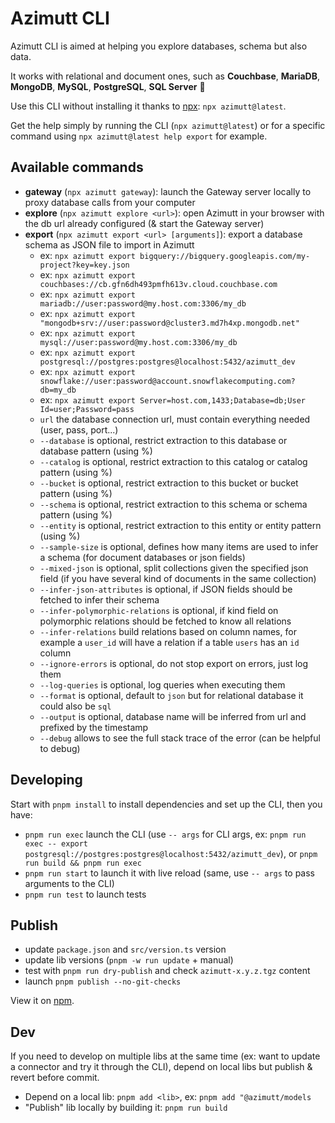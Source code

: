 # Azimutt CLI

Azimutt CLI is aimed at helping you explore databases, schema but also data.

It works with relational and document ones, such as **Couchbase**, **MariaDB**, **MongoDB**, **MySQL**, **PostgreSQL**, **SQL Server**  🎉

Use this CLI without installing it thanks to [npx](https://www.npmjs.com/package/npx): `npx azimutt@latest`.

Get the help simply by running the CLI (`npx azimutt@latest`) or for a specific command using `npx azimutt@latest help export` for example.

## Available commands

- **gateway** (`npx azimutt gateway`): launch the Gateway server locally to proxy database calls from your computer
- **explore** (`npx azimutt explore <url>`): open Azimutt in your browser with the db url already configured (& start the Gateway server)
- **export** (`npx azimutt export <url> [arguments]`): export a database schema as JSON file to import in Azimutt
  - ex: `npx azimutt export bigquery://bigquery.googleapis.com/my-project?key=key.json`
  - ex: `npx azimutt export couchbases://cb.gfn6dh493pmfh613v.cloud.couchbase.com`
  - ex: `npx azimutt export mariadb://user:password@my.host.com:3306/my_db`
  - ex: `npx azimutt export "mongodb+srv://user:password@cluster3.md7h4xp.mongodb.net"`
  - ex: `npx azimutt export mysql://user:password@my.host.com:3306/my_db`
  - ex: `npx azimutt export postgresql://postgres:postgres@localhost:5432/azimutt_dev`
  - ex: `npx azimutt export snowflake://user:password@account.snowflakecomputing.com?db=my_db`
  - ex: `npx azimutt export Server=host.com,1433;Database=db;User Id=user;Password=pass`
  - `url` the database connection url, must contain everything needed (user, pass, port...)
  - `--database` is optional, restrict extraction to this database or database pattern (using %)
  - `--catalog` is optional, restrict extraction to this catalog or catalog pattern (using %)
  - `--bucket` is optional, restrict extraction to this bucket or bucket pattern (using %)
  - `--schema` is optional, restrict extraction to this schema or schema pattern (using %)
  - `--entity` is optional, restrict extraction to this entity or entity pattern (using %)
  - `--sample-size` is optional, defines how many items are used to infer a schema (for document databases or json fields)
  - `--mixed-json` is optional, split collections given the specified json field (if you have several kind of documents in the same collection)
  - `--infer-json-attributes` is optional, if JSON fields should be fetched to infer their schema
  - `--infer-polymorphic-relations` is optional, if kind field on polymorphic relations should be fetched to know all relations
  - `--infer-relations` build relations based on column names, for example a `user_id` will have a relation if a table `users` has an `id` column
  - `--ignore-errors` is optional, do not stop export on errors, just log them
  - `--log-queries` is optional, log queries when executing them
  - `--format` is optional, default to `json` but for relational database it could also be `sql`
  - `--output` is optional, database name will be inferred from url and prefixed by the timestamp
  - `--debug` allows to see the full stack trace of the error (can be helpful to debug)

## Developing

Start with `pnpm install` to install dependencies and set up the CLI, then you have:

- `pnpm run exec` launch the CLI (use `-- args` for CLI args, ex: `pnpm run exec -- export postgresql://postgres:postgres@localhost:5432/azimutt_dev`), or `pnpm run build && pnpm run exec`
- `pnpm run start` to launch it with live reload (same, use `-- args` to pass arguments to the CLI)
- `pnpm run test` to launch tests

## Publish

- update `package.json` and `src/version.ts` version
- update lib versions (`pnpm -w run update` + manual) 
- test with `pnpm run dry-publish` and check `azimutt-x.y.z.tgz` content
- launch `pnpm publish --no-git-checks`

View it on [npm](https://www.npmjs.com/package/azimutt).

## Dev

If you need to develop on multiple libs at the same time (ex: want to update a connector and try it through the CLI), depend on local libs but publish & revert before commit.

- Depend on a local lib: `pnpm add <lib>`, ex: `pnpm add "@azimutt/models`
- "Publish" lib locally by building it: `pnpm run build`
